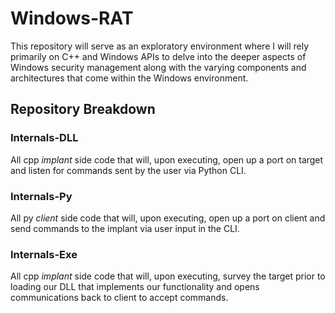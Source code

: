 # Windows-RAT
This repository will serve as an exploratory environment where I will rely primarily on C++ and Windows APIs to delve into the deeper aspects of Windows security management along with the varying components and architectures that come within the Windows environment.

## Repository Breakdown

### Internals-DLL
All cpp *implant* side code that will, upon executing, open up a port on target and listen for commands sent by the user via Python CLI.

### Internals-Py
All py *client* side code that will, upon executing, open up a port on client and send commands to the implant via user input in the CLI.

### Internals-Exe
All cpp *implant* side code that will, upon executing, survey the target prior to loading our DLL that implements our functionality and opens communications back to client to accept commands.
